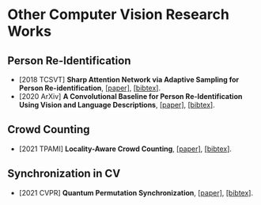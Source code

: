 # Other Computer Vision Research Works

## Person Re-Identification
- [2018 TCSVT] **Sharp Attention Network via Adaptive Sampling for Person Re-identification**, [[paper]](https://arxiv.org/pdf/1805.02336.pdf), [[bibtex]](/Bibtex/Sharp%20Attention%20Network%20via%20Adaptive%20Sampling%20for%20Person%20Re-identification.bib).
- [2020 ArXiv] **A Convolutional Baseline for Person Re-Identification Using Vision and Language Descriptions**, [[paper]](https://arxiv.org/pdf/2003.00808.pdf), [[bibtex]](https://scholar.googleusercontent.com/scholar.bib?q=info:OhN6WDyVousJ:scholar.google.com/&output=citation&scisdr=CgWaFqqJELnwmeJ8M_I:AAGBfm0AAAAAXxp5K_L-_MIMz4jZPIhlKgIk6Zoju7SD&scisig=AAGBfm0AAAAAXxp5K-TmBR3hS_sgbVQdWd3vbhTUqQGh&scisf=4&ct=citation&cd=-1&hl=en).

## Crowd Counting
- [2021 TPAMI] **Locality-Aware Crowd Counting**, [[paper]](/Documents/Papers/Locality-Aware%20Crowd%20Counting.pdf), [[bibtex]](/Bibtex/Locality-Aware%20Crowd%20Counting.bib).

## Synchronization in CV
- [2021 CVPR] **Quantum Permutation Synchronization**, [[paper]](https://openaccess.thecvf.com/content/CVPR2021/papers/Birdal_Quantum_Permutation_Synchronization_CVPR_2021_paper.pdf), [[bibtex]](/Bibtex/Quantum%20Permutation%20Synchronization.bib).